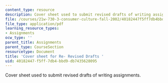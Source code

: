 ```yaml
---
content_type: resource
description: Cover sheet used to submit revised drafts of writing assignments.
file: /courses/21w-730-3-consumer-culture-fall-2002/40182447f5ff7db4bbd9db7435628095_f2_re_reacov_sht.pdf
file_type: application/pdf
learning_resource_types:
- Assignments
ocw_type: ''
parent_title: Assignments
parent_type: CourseSection
resourcetype: Document
title: 'Cover sheet for Re- Revised Drafts '
uid: 40182447-f5ff-7db4-bbd9-db7435628095
---
```

Cover sheet used to submit revised drafts of writing assignments.

